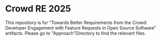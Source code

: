 # Crowd RE 2025
This repository is for "Towards Better Requirements from the Crowd: Developer Engagement with Feature Requests in Open Source Software" artifacts. Please go to "Approach"Directory to find the relevant files. 
